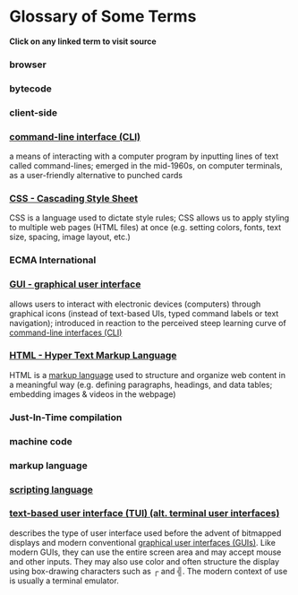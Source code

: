 # Glossary of Some Terms
**Click on any linked term to visit source**

### browser

### bytecode

### client-side

### [command-line interface (CLI)](https://en.wikipedia.org/wiki/Command-line_interface)
a means of interacting with a computer program by inputting lines of text called command-lines; emerged in the mid-1960s, on computer terminals, as a user-friendly alternative to punched cards

### [CSS - Cascading Style Sheet](https://www.w3schools.com/html/html_css.asp)
CSS is a language used to dictate style rules; CSS allows us to apply styling to multiple web pages (HTML files) at once (e.g. setting colors, fonts, text size, spacing, image layout, etc.)

### ECMA International

### [GUI - graphical user interface](https://en.wikipedia.org/wiki/Graphical_user_interface)
allows users to interact with electronic devices (computers) through graphical icons (instead of text-based UIs, typed command labels or text navigation); introduced in reaction to the perceived steep learning curve of [command-line interfaces (CLI)](#command-line-interface-cli)

### [HTML - Hyper Text Markup Language](https://www.w3schools.com/html/html_intro.asp)
HTML is a [markup language](#markup-language) used to structure and organize web content in a meaningful way (e.g. defining paragraphs, headings, and data tables; embedding images & videos in the webpage)

### Just-In-Time compilation

### machine code

### markup language

### [scripting language](https://en.wikipedia.org/wiki/Scripting_language)

### [text-based user interface (TUI) (alt. terminal user interfaces)](https://en.wikipedia.org/wiki/Text-based_user_interface)
describes the type of user interface used before the advent of bitmapped displays and modern conventional [graphical user interfaces (GUIs)](#gui---graphical-user-interface). Like modern GUIs, they can use the entire screen area and may accept mouse and other inputs. They may also use color and often structure the display using box-drawing characters such as ┌ and ╣. The modern context of use is usually a terminal emulator.
    